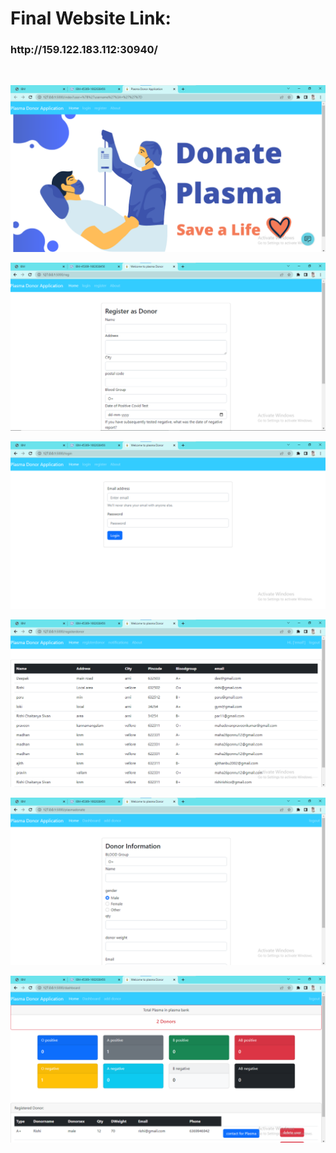 <h1>Final Website Link:</h1><h3>http://159.122.183.112:30940/</h3>
</br>


![home](./code/output/home.png)</br>

![register](./code/output/register.png)</br>

![login](./code/output/login.png)</br>

![registerdonor](./code/output/registerdonor.png)</br>

![adddonor](./code/output/donor.png)</br>

![dashboard](./code/output/dash.png)
